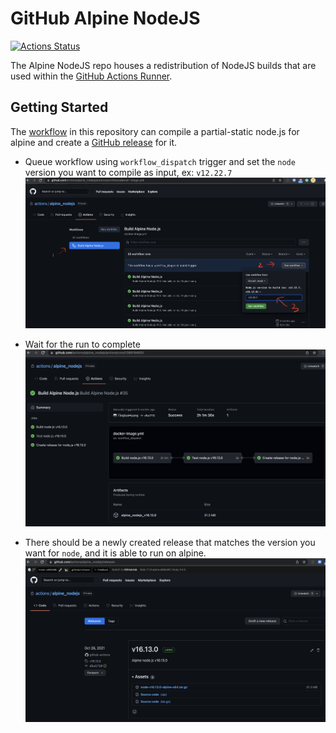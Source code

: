 # GitHub Alpine NodeJS

[![Actions Status](https://github.com/actions/alpine_nodejs/workflows/Build%20Alpine%20Node.js/badge.svg)](https://github.com/actions/alpine_nodejs/actions)

The Alpine NodeJS repo houses a redistribution of NodeJS builds that are used within the [GitHub Actions Runner](https://github.com/actions/runner/blob/main/src/Misc/externals.sh).

## Getting Started
The [workflow](https://github.com/actions/alpine_nodejs/actions/workflows/docker-image.yml) in this repository can compile a partial-static node.js for alpine and create a [GitHub release](https://github.com/actions/alpine_nodejs/releases) for it.

- Queue workflow using `workflow_dispatch` trigger and set the `node` version you want to compile as input, ex: `v12.22.7`
![queue workflow](./res/queueWorkflow.png)

- Wait for the run to complete
![succeed run](./res/succeedRun.png)

- There should be a newly created release that matches the version you want for `node`, and it is able to run on alpine.
![new release](./res/createdRelease.png)

